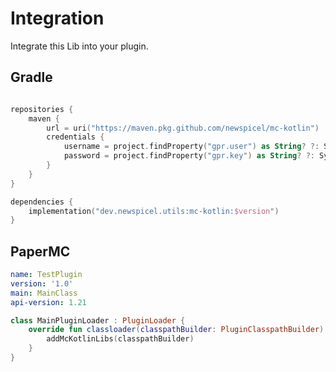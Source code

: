 # Integration

Integrate this Lib into your plugin.

## Gradle

```kotlin

repositories {
    maven {
        url = uri("https://maven.pkg.github.com/newspicel/mc-kotlin")
        credentials {
            username = project.findProperty("gpr.user") as String? ?: System.getenv("USERNAME")
            password = project.findProperty("gpr.key") as String? ?: System.getenv("TOKEN")
        }
    }
}

dependencies {
    implementation("dev.newspicel.utils:mc-kotlin:$version")
}

```

## PaperMC

```yaml
name: TestPlugin
version: '1.0'
main: MainClass
api-version: 1.21
```

```kotlin
class MainPluginLoader : PluginLoader {
    override fun classloader(classpathBuilder: PluginClasspathBuilder) {
        addMcKotlinLibs(classpathBuilder)
    }
}
```
